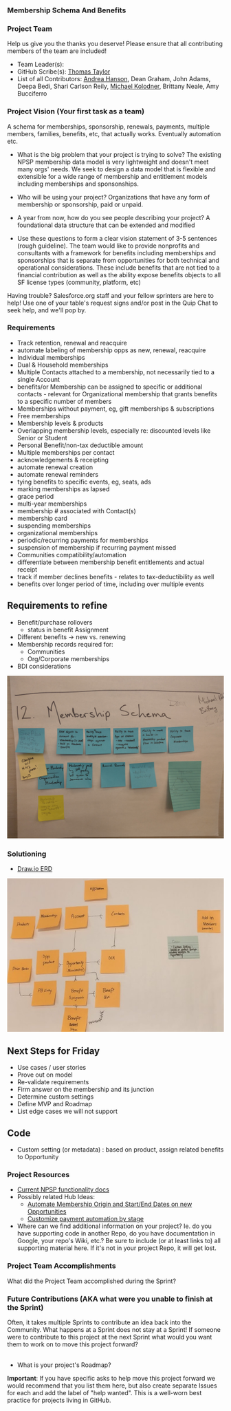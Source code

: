 ### Membership Schema And Benefits

### Project Team
Help us give you the thanks you deserve! Please ensure that all contributing members of the team are included!
* Team Leader(s): 
* GitHub Scribe(s): [Thomas Taylor](/tet3) 
* List of all Contributors: [Andrea Hanson](/andreahanson), Dean Graham, John Adams, Deepa Bedi, Shari Carlson Reily, [Michael Kolodner](/mkolodner), Brittany Neale, Amy Bucciferro

### Project Vision (Your first task as a team)
A schema for memberships, sponsorship, renewals, payments, multiple members, families, benefits, etc, that actually works. Eventually automation etc.

* What is the big problem that your project is trying to solve?
    The existing NPSP membership data model is very lightweight and doesn't meet many orgs' needs. We seek to design a data model that is flexible and extensible for a wide range of membership and entitlement models including memberships and sponsonships. 

* Who will be using your project?
    Organizations that have any form of membership or sponsorship, paid or unpaid. 

* A year from now, how do you see people describing your project?
    A foundational data structure that can be extended and modified

* Use these questions to form a clear vision statement of 3-5 sentences (rough guideline). 
The team would like to provide nonprofits and consultants with a framework for benefits including memberships and sponsorships that is separate from opportunities for both technical and operational considerations. These include benefits that are not tied to a financial contribution as well as the ability expose benefits objects to all SF license types (community, platform, etc)

Having trouble? Salesforce.org staff and your fellow sprinters are here to help! Use one of your table's request signs and/or post in the Quip Chat to seek help, and we'll pop by.

### Requirements

* Track retention, renewal and reacquire
* automate labeling of membership opps as new, renewal, reacquire
* Individual memberships
* Dual & Household memberships
* Multiple Contacts attached to a membership, not necessarily tied to a single Account
* benefits/or Membership can be assigned to specific or additional contacts - relevant for Organizational membership that grants benefits to a specific number of members
* Memberships without payment, eg, gift memberships & subscriptions
* Free memberships 
* Membership levels & products
* Overlapping membership levels, especially re: discounted levels like Senior or Student 
* Personal Benefit/non-tax deductible amount
* Multiple memberships per contact
* acknowledgements & receipting
* automate renewal creation
* automate renewal reminders
* tying benefits to specific events, eg, seats, ads
* marking memberships as lapsed
* grace period 
* multi-year memberships
* membership # associated with Contact(s)
* membership card
* suspending memberships
* organizational memberships
* periodic/recurring payments for memberships
* suspension of membership if recurring payment missed
* Communities compatibility/automation
* differentiate between membership benefit entitlements and actual receipt
* track if member declines benefits - relates to tax-deductibility as well
* benefits over longer period of time, including over multiple events

## Requirements to refine
* Benefit/purchase rollovers
  * status in benefit Assignment
* Different benefits -> new vs. renewing 
* Membership records required for:
  * Communities
  * Org/Corporate memberships
* BDI considerations 

![Image of MemberPosterPhoto.jpg](images/MemberPosterPhoto.jpg)

### Solutioning

* [Draw.io ERD](https://www.draw.io/?lightbox=1&highlight=0000ff&edit=_blank&layers=1&nav=1&title=MembershipSchema-PhillySprint.drawio#Uhttps%3A%2F%2Fdrive.google.com%2Fa%2Fcoolbrook.org%2Fuc%3Fid%3D1UGZOsbNlRQTadTfOZhl7pvLYH-NQnRqz%26export%3Ddownload)

![Image of InitialDataModel.jpg](images/InitialDataModel.jpg)

## Next Steps for Friday
* Use cases / user stories
* Prove out on model
* Re-validate requirements
* Firm answer on the membership and its junction
* Determine custom settings
* Define MVP and Roadmap
* List edge cases we will not support

## Code
* Custom setting (or metadata) : based on product, assign related benefits to Opportunity
  
### Project Resources

* [Current NPSP functionality docs](https://powerofus.force.com/s/article/NPSP-Working-with-Memberships)
* Possibly related Hub Ideas:
  *   [Automate Membership Origin and Start/End Dates on new Opportunities](https://powerofus.force.com/s/idea/a1W80000004DUjLEAW/automate-membership-origin-and-startend-dates-on-new-opportunities)
  *   [Customize payment automation by stage](https://powerofus.force.com/s/idea/a1W80000006bnfMEAQ/customize-payment-automation-by-stage)
* Where can we find additional information on your project? Ie. do you have supporting code in another Repo, do you have documentation in Google, your repo's Wiki, etc.? Be sure to include (or at least links to) all supporting material here. If it's not in your project Repo, it will get lost.

### Project Team Accomplishments
What did the Project Team accomplished during the Sprint?

### Future Contributions (AKA what were you unable to finish at the Sprint)
Often, it takes multiple Sprints to contribute an idea back into the Community. What happens at a Sprint does not stay at a Sprint! If someone were to contribute to this project at the next Sprint what would you want them to work on to move this project forward?<br><br>
* What is your project's Roadmap?

**Important**: If you have specific asks to help move this project forward we would recommend that you list them here, but also create separate Issues for each and add the label of "help wanted". This is a well-worn best practice for projects living in GitHub.
